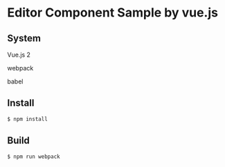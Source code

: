 # Editor Component Sample by vue.js

## System

Vue.js 2

webpack

babel

## Install

```bash
$ npm install
```

## Build

```bash
$ npm run webpack
```

